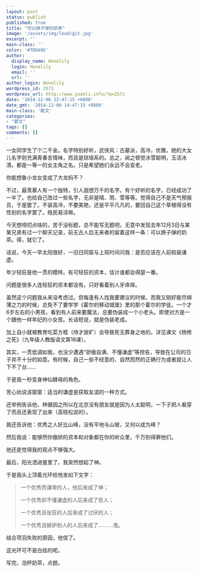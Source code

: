 ```yaml
---
layout: post
status: publish
published: true
title: "可以换子弹的奶茶"
image: '/assets/img/load/git.jpg'
excerpt: ''
main-class: ''
color: '#7D669E'
author:
  display_name: Honolily
  login: Honolily
  email: ''
  url: ''
author_login: Honolily
wordpress_id: 2571
wordpress_url: http://www.yuanli.info/?p=2571
date: '2014-12-06 22:47:15 +0800'
date_gmt: '2014-12-06 14:47:15 +0800'
main-class: '散文'
categories:
- "散文"
tags: []
comments: []
---
```

一女同学生了个二千金。名字特别好听，武侠风：古墓派，高冷，优雅。她的大女儿名字则充满青春言情味，而且是琼瑶系的。总之，闻之顿觉冰雪聪明，玉洁冰清。都是一等一的女主角之名。只是希望她们永远不会变老。

你能想象小龙女变成了大龙妈不？

不过，最羡慕人有一个独特，引人遐想万千的名字。有个好听的名字，已经成功了一半了。也给自己改过一些名字，无非是晴、雨、雪等等。觉得自己不是天气预报员，于是罢了。不装高冷，不要美艳，还是平平凡凡的，要回自己这个草根得没有性别的名字罢了。贱民易活嘛。

今天想唠叨点啥的，苦于没标题，总不能写无题吧。无意中发现去年12月3日与某某兄弟有过一个聊天记录，前无古人后无来者的留着这样一条：可以换子弹的奶茶。得，就它了。

话说，今天一早太阳很好，一旧日同窗与上班时间问我：是否应该在人前假装谦虚。

年少轻狂是他一贯的模样。有可轻狂的资本，估计谁都会得瑟一番。

问题是很多人连轻狂的资本都没有。只好看着别人牙痒痒。

虽然这个问题我从来没考虑过。但每逢有人找我要建议的时候，而我又刚好能尽绵薄之力的时候，总免不了要学学《霍尔的移动城堡》里的那个霍尔的学徒。一个才6岁左右的小男孩，看到有人前来要魔法，总要伪装成一个小老头。即使对方是一个跟他一样年纪的小女孩。长话短说，就是伪装老成。

加上自小就被教育吃菜方框（侍才放旷）会导致死无葬身之地的。详见课文《杨修之死》（九年级人教版语文第18课）。

其实，一贯低调如我，也没少遭遇&ldquo;骄傲自满、不懂谦虚&rdquo;等控告，导致在公司的日子并不十分的如意。有时候，自己一些不经意的、自然而然的正确行为或者就让人下不了台......

于是我一秒变身神仙酵母的角色。

苦心劝说该窗窗：适当的谦虚是获取友谊的一种方式。

还举例告诉他，林徽因之所以在北京没有朋友就是因为人太聪明，一下子把人看穿了而且还表现了出来（高晓松说的）。

我还告诉他：优秀之人好比山峰，没有平地与山坡，又何以成为峰？

然后我说：能够然你傲娇的资本和对象都在你的听众里，千万别得罪他们。

他还是觉得我的观点不够强大。

最后，阳光洒进屋里了，我突然想起了神。

于是我头上顶着光环给他发如下文字：

<blockquote>一个优秀而谦卑的人，他后来成了神；

一个优秀却不懂谦虚的人后来成了哲人；

一个优秀且张狂的人后来成了讨厌的人；

一个优秀且嫉妒别人的人后来成了..........鬼。</blockquote>

结合项羽失败的原因，他信了。

这光环可不是白挂的呢。

写完，泡杯奶茶，点题。

&nbsp;

